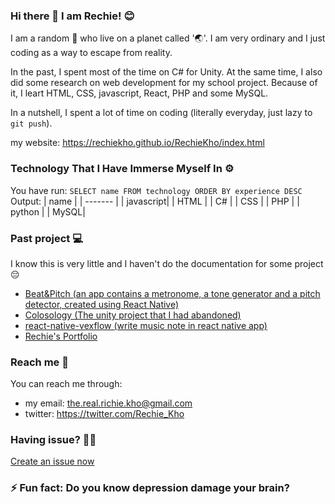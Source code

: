 ### Hi there 👋 I am Rechie! 😊

I am a random 👦 who live on a planet called '🌏'. I am very ordinary and I just coding as a way to escape from reality.

In the past, I spent most of the time on C# for Unity. At the same time, I also did some research on web development
for my school project. Because of it, I leart HTML, CSS, javascript, React, PHP and some MySQL.

In a nutshell, I spent a lot of time on coding (literally everyday, just lazy to `git push`).

my website: https://rechiekho.github.io/RechieKho/index.html

### Technology That I Have Immerse Myself In ⚙

You have run: `SELECT name FROM technology ORDER BY experience DESC`
Output:
| name |
| ------- |
| javascript|
| HTML |
| C# |
| CSS |
| PHP |
| python |
| MySQL|

### Past project 💻

I know this is very little and I haven't do the documentation for some project 😔

- [Beat&Pitch (an app contains a metronome, a tone generator and a pitch detector, created using React Native)](https://github.com/RechieKho/BeatAndPitch)
- [Colosology (The unity project that I had abandoned)](https://github.com/RechieKho/colosology)
- [react-native-vexflow (write music note in react native app)](https://github.com/RechieKho/react-native-vexflow)
- [Rechie's Portfolio](https://github.com/RechieKho/RechieKho)

### Reach me 📱

You can reach me through:

- my email: the.real.richie.kho@gmail.com
- twitter: https://twitter.com/Rechie_Kho

### Having issue? 🤔💭

[Create an issue now](https://github.com/RechieKho/RechieKho/issues/new)

### ⚡ Fun fact: Do you know depression damage your brain?

<!--
**RechieKho/RechieKho** is a ✨ _special_ ✨ repository because its `README.md` (this file) appears on your GitHub profile.

Here are some ideas to get you started:

- 🔭 I’m currently working on ...
- 🌱 I’m currently learning ...
- 👯 I’m looking to collaborate on ...
- 🤔 I’m looking for help with ...
- 💬 Ask me about ...
- 📫 How to reach me: ...
- 😄 Pronouns: ...
- ⚡ Fun fact: ...
-->
